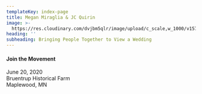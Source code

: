 ```yaml
---
templateKey: index-page
title: Megan Miraglia & JC Quirin
image: >-
  https://res.cloudinary.com/dvjbm5qlr/image/upload/c_scale,w_1000/v1577644071/IMG_20190530_181445_cydtzr.jpg
heading: ''
subheading: Bringing People Together to View a Wedding
---
```

#### Join the Movement

June 20, 2020\
Bruentrup Historical Farm\
Maplewood, MN
